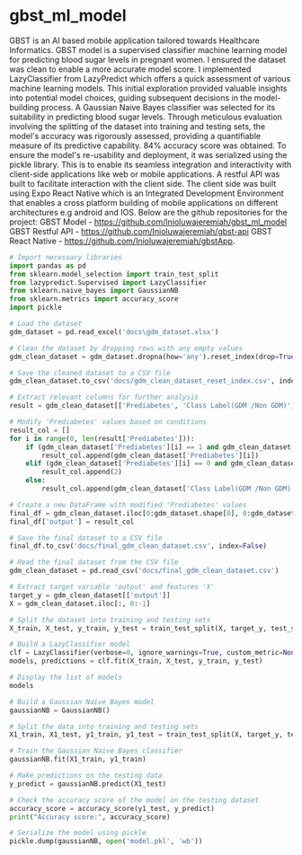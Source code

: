 # gbst_ml_model

GBST is an AI based mobile application tailored towards Healthcare Informatics. GBST model is a supervised classifier machine learning model for predicting blood sugar levels in pregnant women. I ensured the dataset was clean to enable a more accurate model score. I implemented LazyClassifier from LazyPredict which offers a quick assessment of various machine learning models. This initial exploration provided valuable insights into potential model choices, guiding subsequent decisions in the model-building process. A Gaussian Naive Bayes classifier was selected for its suitability in predicting blood sugar levels. Through meticulous evaluation involving the splitting of the dataset into training and testing sets, the model's accuracy was rigorously assessed, providing a quantifiable measure of its predictive capability. 84% accuracy score was obtained. To ensure the model's re-usability and deployment, it was serialized using the pickle library.  This is to enable its seamless integration and interactivity with client-side applications like web or mobile applications.
A restful API was built to facilitate interaction with the client side. The client side was built using Expo React Native which is an Integrated Development Environment that enables a  cross platform building of mobile applications on different architectures e.g android and IOS.
Below are the github repositories for the project:
GBST Model - https://github.com/Inioluwajeremiah/gbst_ml_model 
GBST Restful API - https://github.com/Inioluwajeremiah/gbst-api 
GBST React Native - https://github.com/Inioluwajeremiah/gbstApp.

```python
# Import necessary libraries
import pandas as pd
from sklearn.model_selection import train_test_split
from lazypredict.Supervised import LazyClassifier
from sklearn.naive_bayes import GaussianNB
from sklearn.metrics import accuracy_score
import pickle

# Load the dataset
gdm_dataset = pd.read_excel('docs\gdm_dataset.xlsx')

# Clean the dataset by dropping rows with any empty values
gdm_clean_dataset = gdm_dataset.dropna(how='any').reset_index(drop=True)

# Save the cleaned dataset to a CSV file
gdm_clean_dataset.to_csv('docs/gdm_clean_dataset_reset_index.csv', index=False)

# Extract relevant columns for further analysis
result = gdm_clean_dataset[['Prediabetes', 'Class Label(GDM /Non GDM)']]

# Modify 'Prediabetes' values based on conditions
result_col = []
for i in range(0, len(result['Prediabetes'])):
    if (gdm_clean_dataset['Prediabetes'][i] == 1 and gdm_clean_dataset['Class Label(GDM /Non GDM)'][i] == 1):
        result_col.append(gdm_clean_dataset['Prediabetes'][i])
    elif (gdm_clean_dataset['Prediabetes'][i] == 0 and gdm_clean_dataset['Class Label(GDM /Non GDM)'][i] == 1):
        result_col.append(2)
    else:
        result_col.append(gdm_clean_dataset['Class Label(GDM /Non GDM)'][i])

# Create a new DataFrame with modified 'Prediabetes' values
final_df = gdm_clean_dataset.iloc[0:gdm_dataset.shape[0], 0:gdm_dataset.shape[1] - 2]
final_df['output'] = result_col

# Save the final dataset to a CSV file
final_df.to_csv('docs/final_gdm_clean_dataset.csv', index=False)

# Read the final dataset from the CSV file
gdm_clean_dataset = pd.read_csv('docs/final_gdm_clean_dataset.csv')

# Extract target variable 'output' and features 'X'
target_y = gdm_clean_dataset[['output']]
X = gdm_clean_dataset.iloc[:, 0:-1]

# Split the dataset into training and testing sets
X_train, X_test, y_train, y_test = train_test_split(X, target_y, test_size=.3, random_state=123)

# Build a LazyClassifier model
clf = LazyClassifier(verbose=0, ignore_warnings=True, custom_metric=None)
models, predictions = clf.fit(X_train, X_test, y_train, y_test)

# Display the list of models
models

# Build a Gaussian Naive Bayes model
gaussianNB = GaussianNB()

# Split the data into training and testing sets
X1_train, X1_test, y1_train, y1_test = train_test_split(X, target_y, test_size=.3, random_state=123)

# Train the Gaussian Naive Bayes classifier
gaussianNB.fit(X1_train, y1_train)

# Make predictions on the testing data
y_predict = gaussianNB.predict(X1_test)

# Check the accuracy score of the model on the testing dataset
accuracy_score = accuracy_score(y1_test, y_predict)
print("Accuracy score:", accuracy_score)

# Serialize the model using pickle
pickle.dump(gaussianNB, open('model.pkl', 'wb'))
```
